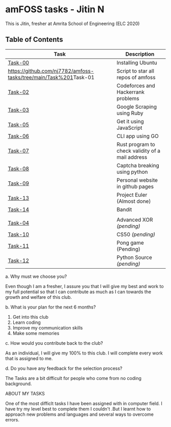 # **amFOSS tasks - Jitin N**

This is Jitin, fresher at Amrita School of Engineering (ELC 2020)

## **Table of Contents**

| Task | Description |
| --- | --- |
| <a href="https://github.com/ashwinkey04/amfoss-tasks/tree/master/task-00">Task-00</a> | Installing Ubuntu |
| <https://github.com/nj7782/amfoss-tasks/tree/main/Task%201>Task-01</a> | Script to star all repos of amfoss |
| <a href="https://github.com/ashwinkey04/amfoss-tasks/tree/master/task-02">Task-02</a> | Codeforces and Hackerrank problems |
| <a href="https://github.com/ashwinkey04/amfoss-tasks/tree/master/task-03">Task-03</a> | Google Scraping using Ruby|
| <a href="https://github.com/ashwinkey04/amfoss-tasks/tree/master/task-05">Task-05</a> | Get it using JavaScript  |
| <a href="https://github.com/ashwinkey04/amfoss-tasks/tree/master/task-06">Task-06</a> | CLI app using GO  |
| <a href="https://github.com/ashwinkey04/amfoss-tasks/tree/master/task-07">Task-07</a> | Rust program to check validity of a mail address |
| <a href="https://github.com/ashwinkey04/amfoss-tasks/tree/master/task-08">Task-08</a> | Captcha breaking using python |
| <a href="https://github.com/ashwinkey04/amfoss-tasks/tree/master/task-09">Task-09</a> | Personal website in github pages |
| <a href="https://github.com/ashwinkey04/amfoss-tasks/tree/master/task-13">Task-13 </a>| Project Euler (Almost done) |
| <a href="https://github.com/ashwinkey04/amfoss-tasks/tree/master/task-14">Task-14</a> | Bandit |
|  |  |
| <a href="https://github.com/ashwinkey04/amfoss-tasks/tree/master/task-04" > Task-04 </a>  | Advanced XOR *(pending)* |
| <a href="https://github.com/ashwinkey04/amfoss-tasks/tree/master/task-10">Task-10 </a>  | CS50 *(pending)* |
| <a href="https://github.com/ashwinkey04/amfoss-tasks/tree/master/task-11">Task-11 </a> | Pong game (Pending)|
| <a href="https://github.com/ashwinkey04/amfoss-tasks/tree/master/task-12">Task-12 </a>  | Python Source *(pending)* |





a. Why must we choose you?

Even though I am a fresher, I assure you that I will give my best and work to my full potential so that I can contribute as much as I can towards the growth and welfare of this club.

b. What is your plan for the next 6 months?
1. Get into this club
2. Learn coding
3. Improve my communication skills
4. Make some memories

c. How would you contribute back to the club?

As an individual, I will give my 100% to this club. I will complete every work that is assigned to me.

d. Do you have any feedback for the selection process?

The Tasks are a bit difficult for people who come from no coding background.


ABOUT MY TASKS

One of the most difficlt tasks I have been assigned with in computer field. I have try my level best to complete them I couldn't .But I learnt how to approach new problems and languages and several ways to overcome errors.
